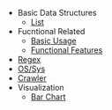- Basic Data Structures
    - [List](./basic_data_structure/list_..py)
- Fucntional Related
    - [Basic Usage](./functional/function_test.py)
    - [Functional Features](./functional/functional_test.py)
- [Regex](./string_regex/regex_test.py)
- [OS/Sys](./os)
- [Crawler](./crawler)
- Visualization
    - [Bar Chart](./plot)
